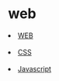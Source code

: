 <head><h1>web</h1></head>
<body>
<a href="https://leejiheon1324.github.io/web/1.html"><li>WEB</li></a><br>
<a href="https://leejiheon1324.github.io/web/2.html"><li>CSS</li></a><br>
<a href="https://leejiheon1324.github.io/web/3.html"><li>Javascript</li></a><br>
</body>
